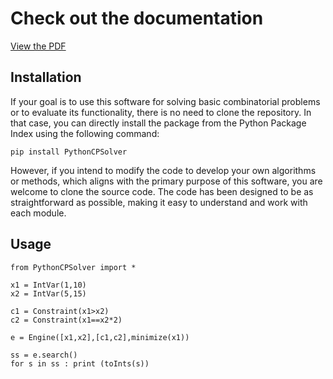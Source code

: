 # Check out the documentation

[View the PDF](https://drive.google.com/file/d/1gRh-pOGc-uszRlNpsD0_x2uHuYQN9rTa/view?usp=sharing)

## Installation

If your goal is to use this software for solving basic combinatorial problems or to evaluate its functionality, there is no need to clone the repository. In that case, you can directly install the package from the Python Package Index using the following command:

```
pip install PythonCPSolver
```

However, if you intend to modify the code to develop your own algorithms or methods, which aligns with the primary purpose of this software, you are welcome to clone the source code. The code has been designed to be as straightforward as possible, making it easy to understand and work with each module.

## Usage

```
from PythonCPSolver import *

x1 = IntVar(1,10)
x2 = IntVar(5,15)

c1 = Constraint(x1>x2)
c2 = Constraint(x1==x2*2)

e = Engine([x1,x2],[c1,c2],minimize(x1))

ss = e.search()
for s in ss : print (toInts(s))
```